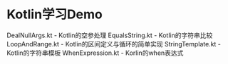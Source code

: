 # Kotlin学习Demo

 DealNullArgs.kt - Kotlin的空参处理
 EqualsString.kt - Kotlin的字符串比较
 LoopAndRange.kt - Kotlin的区间定义与循环的简单实现
 StringTemplate.kt - Kotlin的字符串模板
 WhenExpression.kt - Korlin的when表达式
